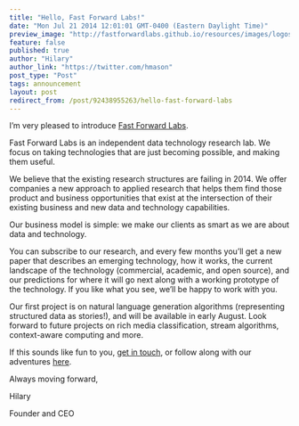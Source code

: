 ```yaml
---
title: "Hello, Fast Forward Labs!"
date: "Mon Jul 21 2014 12:01:01 GMT-0400 (Eastern Daylight Time)"
preview_image: "http://fastforwardlabs.github.io/resources/images/logos/ff-logo-white-bg.png"
feature: false
published: true
author: "Hilary"
author_link: "https://twitter.com/hmason"
post_type: "Post"
tags: announcement
layout: post
redirect_from: /post/92438955263/hello-fast-forward-labs
---
```


<p>I’m very pleased to introduce <a href="http://www.fastforwardlabs.com/" title="Fast Forward Labs" target="_blank">Fast Forward Labs</a>.</p>
<p>Fast Forward Labs is an independent data technology research lab. We focus on taking technologies that are just becoming possible, and making them useful.</p>
<p>We believe that the existing research structures are failing in 2014. We offer companies a new approach to applied research that helps them find those product and business opportunities that exist at the intersection of their existing business and new data and technology capabilities.</p>
<p>Our business model is simple: we make our clients as smart as we are about data and technology.</p>
<p>You can subscribe to our research, and every few months you’ll get a new paper that describes an emerging technology, how it works, the current landscape of the technology (commercial, academic, and open source), and our predictions for where it will go next along with a working prototype of the technology. If you like what you see, we’ll be happy to work with you.</p>
<p>Our first project is on natural language generation algorithms (representing structured data as stories!), and will be available in early August. Look forward to future projects on rich media classification, stream algorithms, context-aware computing and more.</p>
<p>If this sounds like fun to you, <a href="https://www.cloudera.com/products/fast-forward-labs-research.html#contact">get in touch</a>, or follow along with our adventures <a href="http://www.fastforwardlabs.com/#contact">here</a>.</p>
<p>Always moving forward,</p>
<p>Hilary</p>
<p>Founder and CEO</p>
